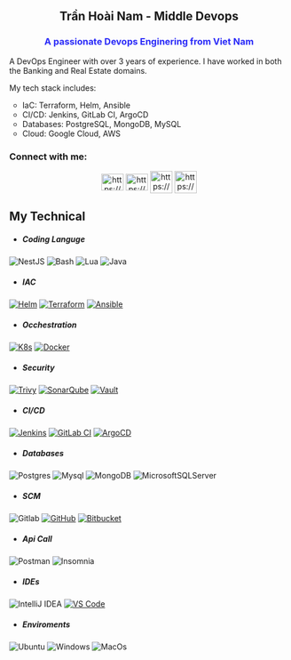 <h2 align="center">Trần Hoài Nam - Middle Devops</h2>
<h3 style="text-align:center; color: rgb(42, 42, 248)">A passionate Devops Enginering from Viet Nam</h3>

<p>
A DevOps Engineer with over 3 years of experience. I have worked in both the Banking and Real Estate domains.
</p>
<p>My tech stack includes:</p>
<ul style="list-style-type:circle">
  <li>IaC: Terraform, Helm, Ansible</li>
  <li>CI/CD: Jenkins, GitLab CI, ArgoCD</li>
  <li>Databases: PostgreSQL, MongoDB, MySQL</li>
  <li>Cloud: Google Cloud, AWS</li>
</ul>

<h3 align="left">Connect with me:</h3>
<p align="center">
<a href="www.linkedin.com/in/nam1606" target="blank"><img align="center" src="https://raw.githubusercontent.com/rahuldkjain/github-profile-readme-generator/master/src/images/icons/Social/linked-in-alt.svg" alt="https://www.linkedin.com/in/nam-tran-00767522b/" height="30" width="40" /></a>
<a href="https://www.facebook.com/profile.php?id=100011914069133" target="blank"><img align="center" src="https://raw.githubusercontent.com/rahuldkjain/github-profile-readme-generator/master/src/images/icons/Social/facebook.svg" alt="https://www.facebook.com/profile.php?id=100011914069133" height="30" width="40" /></a>
<a href="https://github.com/namth1606" target="blank"><img align="center" src="https://encrypted-tbn0.gstatic.com/images?q=tbn:ANd9GcQLtNSJxQJyvX2KiB_FNHYG3qY5Z-ULlv04m6O2XOkUFXDZ0W6a6fESGKABTAWj_0rlzHc&usqp=CAU" alt="https://encrypted-tbn0.gstatic.com/images?q=tbn:ANd9GcQLtNSJxQJyvX2KiB_FNHYG3qY5Z-ULlv04m6O2XOkUFXDZ0W6a6fESGKABTAWj_0rlzHc&usqp=CAU" height="40" width="40" /></a>
<a href="mailto:namthse150921@gmail.com" target="blank"><img align="center" src="https://encrypted-tbn0.gstatic.com/images?q=tbn:ANd9GcSkVPRNqc5tiiQoTIj2kseY6t2foptXdjpbTw&s" alt="https://encrypted-tbn0.gstatic.com/images?q=tbn:ANd9GcSkVPRNqc5tiiQoTIj2kseY6t2foptXdjpbTw&s" height="40" width="40" /></a>
</p>

## My Technical

- ##### Coding Languge
![NestJS](https://img.shields.io/badge/nestjs-red.svg?style=for-the-badge&logo=NestJs&logoColor=white)
![Bash](https://img.shields.io/badge/BASH-red?style=for-the-badge&logo=gnubash&logoSize=4EAA25&color=hsl(0%2C%200%25%2C%2090%25))
![Lua](https://img.shields.io/badge/Lua-red.svg?style=for-the-badge&logo=lua&logoColor=white&color=blue)
![Java](https://img.shields.io/badge/java-%23ED8B00.svg?style=for-the-badge&logo=java&logoColor=white)

- ##### IAC 
[![Helm](https://img.shields.io/badge/helm-%230F1689.svg?style=for-the-badge&logo=helm&logoColor=white)](https://helm.sh/docs/)
[![Terraform](https://img.shields.io/badge/terraform-%23844FBA.svg?style=for-the-badge&logo=terraform&logoColor=white)](https://developer.hashicorp.com/terraform)
[![Ansible](https://img.shields.io/badge/ansible-%23EE0000.svg?style=for-the-badge&logo=ansible&logoColor=white)](https://docs.ansible.com/)

- ##### Occhestration  
[![K8s](https://img.shields.io/badge/kubernetes-%23326CE5.svg?style=for-the-badge&logo=kubernetes&logoColor=white)](https://kubernetes.io/docs/)
[![Docker](https://img.shields.io/badge/docker-%232496ED.svg?style=for-the-badge&logo=docker&logoColor=white)](https://docs.docker.com/)

- ##### Security
[![Trivy](https://img.shields.io/badge/trivy-%23326CE5.svg?style=for-the-badge&logo=aqua&logoColor=white)](https://aquasecurity.github.io/trivy/v0.57/)
[![SonarQube](https://img.shields.io/badge/sonarqube-%234E9BCD.svg?style=for-the-badge&logo=sonarqube&logoColor=white)](https://docs.sonarsource.com/sonarqube/latest/)
[![Vault](https://img.shields.io/badge/vault-%23000000.svg?style=for-the-badge&logo=vault&logoColor=white)](https://developer.hashicorp.com/vault/docs)

- ##### CI/CD 
[![Jenkins](https://img.shields.io/badge/jenkins-%23D24939.svg?style=for-the-badge&logo=jenkins&logoColor=white)](https://www.jenkins.io/)
[![GitLab CI](https://img.shields.io/badge/gitlab%20ci-%23FC6D26.svg?style=for-the-badge&logo=gitlab&logoColor=white)](https://docs.gitlab.com/ee/ci/)
[![ArgoCD](https://img.shields.io/badge/argo%20cd-%23EF7B4D.svg?style=for-the-badge&logo=argo&logoColor=white)](https://argo-cd.readthedocs.io/)

- ##### Databases
![Postgres](https://img.shields.io/badge/postgres-%23316192.svg?style=for-the-badge&logo=postgresql&logoColor=white)
![Mysql](https://img.shields.io/badge/postgres-%23316192.svg?style=for-the-badge&logo=mysql&logoColor=white)
![MongoDB](https://img.shields.io/badge/mongodb-appveyor?style=for-the-badge&logo=mongodb&logoColor=appveyor&labelColor=appveyor&color=appveyor)
![MicrosoftSQLServer](https://img.shields.io/badge/Microsoft%20SQL%20Sever-CC2927?style=for-the-badge&logo=microsoft%20sql%20server&logoColor=white)

- ##### SCM
![Gitlab](https://img.shields.io/badge/git-%23F05033.svg?style=for-the-badge&logo=git&logoColor=white) 
[![GitHub](https://img.shields.io/badge/github-%23181717.svg?style=for-the-badge&logo=github&logoColor=white)](https://docs.github.com/)
[![Bitbucket](https://img.shields.io/badge/bitbucket-%230052CC.svg?style=for-the-badge&logo=bitbucket&logoColor=white)](https://support.atlassian.com/bitbucket-cloud/)

- ##### Api Call
![Postman](https://img.shields.io/badge/Postman-FF6C37?style=for-the-badge&logo=postman&logoColor=white)
![Insomnia](https://img.shields.io/badge/insomnia-%234285F4.svg?style=for-the-badge&logo=insomnia&logoColor=black)

- ##### IDEs
![IntelliJ IDEA](https://img.shields.io/badge/IntelliJIDEA-000000.svg?style=for-the-badge&logo=intellij-idea&logoColor=white)
[![VS Code](https://img.shields.io/badge/VS%20Code-%23007ACC.svg?style=for-the-badge&logo=visualstudiocode&logoColor=white)](https://code.visualstudio.com/docs)

- ##### Enviroments
![Ubuntu](https://img.shields.io/badge/Ubuntu-E95420?style=for-the-badge&logo=ubuntu&logoColor=white) 
![Windows](https://img.shields.io/badge/Windows-0078D6?style=for-the-badge&logo=windows&logoColor=white)
![MacOs](https://img.shields.io/badge/Macos-0078D6?style=for-the-badge&logo=macos&logoColor=white)
